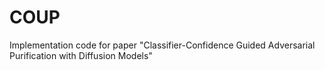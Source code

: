 # COUP
Implementation code for paper "Classifier-Confidence Guided Adversarial Purification with Diffusion Models"
